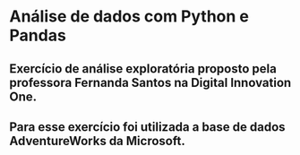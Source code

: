 # Análise de dados com Python e Pandas
## Exercício de análise exploratória proposto pela professora Fernanda Santos na Digital Innovation One.
## Para esse exercício foi utilizada a base de dados AdventureWorks da Microsoft.
